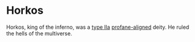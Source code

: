 # Horkos

<meta property="og:description" content="Horkos, king of the inferno, was a type IIa profane-aligned deity.">

Horkos, king of the inferno, was a [type IIa](introduction.md#type-iia-deity-constructed) [profane-aligned](../cosmology/clock-of-being.md) deity. He ruled the hells of the multiverse.